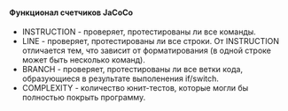 #### Функционал счетчиков JaCoCo
* INSTRUCTION - проверяет, протестированы ли все команды.
* LINE - проверяет, протестированы ли все строки. От INSTRUCTION отличается тем, что зависит от форматирования (в одной строке может быть несколько команд).
* BRANCH - проверяет, протестированы ли все ветки кода, образующиеся в результате выполенения if/switch.
* COMPLEXITY - количество юнит-тестов, которые могли бы полностью покрыть программу.

